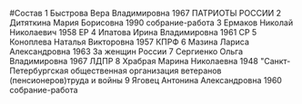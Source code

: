 #Состав
1 Быстрова Вера Владимировна 1967 ПАТРИОТЫ РОССИИ
2 Дитяткина Мария Борисовна 1990 собрание-работа
3 Ермаков Николай Николаевич 1958 ЕР
4 Ипатова Ирина Владимировна 1961 СР
5 Коноплева Наталья Викторовна 1957 КПРФ
6 Мазина Лариса Александровна 1963 За женщин России
7 Сергиенко Ольга Владимировна 1967 ЛДПР
8 Храбрая Марина Николаевна 1948 \"Санкт-Петербургская общественная организация ветеранов (пенсионеров)труда и войны
9 Яговец Антонина Александровна 1960 собрание-работа
